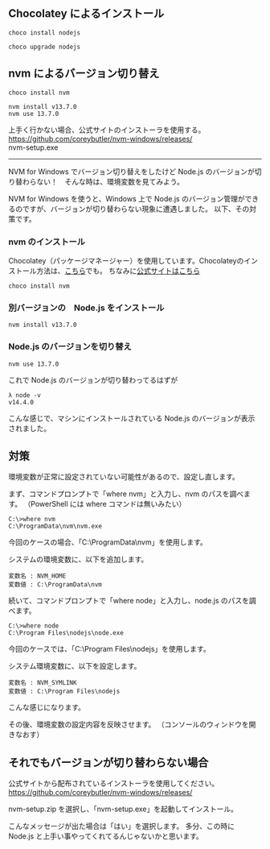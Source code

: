 ## Chocolatey によるインストール
```
choco install nodejs

choco upgrade nodejs
```

## nvm によるバージョン切り替え
```
choco install nvm

nvm install v13.7.0
nvm use 13.7.0
```
上手く行かない場合、公式サイトのインストーラを使用する。  
https://github.com/coreybutler/nvm-windows/releases/  
nvm-setup.exe  


___________________________________________________________________

NVM for Windows でバージョン切り替えをしたけど Node.js のバージョンが切り替わらない！　そんな時は、環境変数を見てみよう。

NVM for Windows を使うと、Windows 上で Node.js のバージョン管理ができるのですが、バージョンが切り替わらない現象に遭遇しました。
以下、その対策です。

### nvm のインストール
Chocolatey（パッケージマネージャー）を使用しています。Chocolateyのインストール方法は、[こちら](entry/2017/03/21/230940)でも。
ちなみに[公式サイトはこちら](https://chocolatey.org/install)
```
choco install nvm
```

### 別バージョンの　Node.js をインストール
```
nvm install v13.7.0
```

### Node.js のバージョンを切り替え
```
nvm use 13.7.0
```

これで Node.js のバージョンが切り替わってるはずが
```
λ node -v
v14.4.0
```

こんな感じで、マシンにインストールされている Node.js のバージョンが表示されました。


## 対策
環境変数が正常に設定されていない可能性があるので、設定し直します。

まず、コマンドプロンプトで「where nvm」と入力し、nvm のパスを調べます。
（PowerShell には where コマンドは無いみたい）
```
C:\>where nvm
C:\ProgramData\nvm\nvm.exe
```

今回のケースの場合、「C:\ProgramData\nvm」を使用します。

システムの環境変数に、以下を追加します。
```
変数名 : NVM_HOME
変数値 : C:\ProgramData\nvm
```

続いて、コマンドプロンプトで「where node」と入力し、node.js のパスを調べます。
```
C:\>where node
C:\Program Files\nodejs\node.exe
```
今回のケースでは、「C:\Program Files\nodejs」を使用します。

システム環境変数に、以下を設定します。
```
変数名 : NVM_SYMLINK
変数値 : C:\Program Files\nodejs
```

こんな感じになります。



その後、環境変数の設定内容を反映させます。
（コンソールのウィンドウを開きなおす）


## それでもバージョンが切り替わらない場合
公式サイトから配布されているインストーラを使用してください。
https://github.com/coreybutler/nvm-windows/releases/

nvm-setup.zip を選択し、「nvm-setup.exe」を起動してインストール。


こんなメッセージが出た場合は「はい」を選択します。
多分、この時に Node.js と上手い事やってくれてるんじゃないかと思います。





